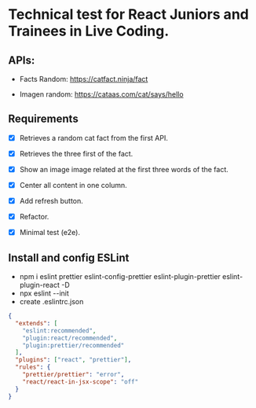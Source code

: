 # Technical test for React Juniors and Trainees in Live Coding.

## APIs:

- Facts Random: https://catfact.ninja/fact

- Imagen random: https://cataas.com/cat/says/hello

## Requirements

- [x] Retrieves a random cat fact from the first API.

- [x] Retrieves the three first of the fact.

- [x] Show an image image related at the first three words of the fact.

- [x] Center all content in one column.

- [x] Add refresh button.

- [x] Refactor.

- [x] Minimal test (e2e).

## Install and config ESLint

- npm i eslint prettier eslint-config-prettier eslint-plugin-prettier eslint-plugin-react -D
- npx eslint --init
- create .eslintrc.json

```json
{
  "extends": [
    "eslint:recommended",
    "plugin:react/recommended",
    "plugin:prettier/recommended"
  ],
  "plugins": ["react", "prettier"],
  "rules": {
    "prettier/prettier": "error",
    "react/react-in-jsx-scope": "off"
  }
}
```
